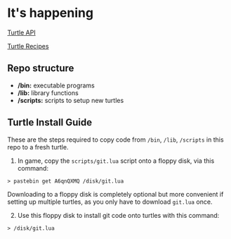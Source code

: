 # It's happening

[Turtle API](https://computercraft.info/wiki/Turtle_(API))

[Turtle Recipes](https://computercraft.info/wiki/Recipes)

## Repo structure

* **/bin:** executable programs
* **/lib:** library functions
* **/scripts:** scripts to setup new turtles

## Turtle Install Guide

These are the steps required to copy code from `/bin`, `/lib`, `/scripts` in this repo to a fresh turtle.

1. In game, copy the `scripts/git.lua` script onto a floppy disk, via this command:
```
> pastebin get A6qnQXMQ /disk/git.lua
```

Downloading to a floppy disk is completely optional but more convenient if setting up multiple turtles, as you only have to download `git.lua` once.

2. Use this floppy disk to install git code onto turtles with this command:
```
> /disk/git.lua
```
